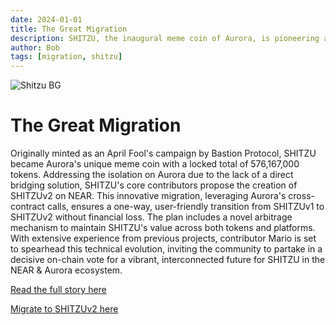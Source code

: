 ```yaml
---
date: 2024-01-01
title: The Great Migration
description: SHITZU, the inaugural meme coin of Aurora, is pioneering a migration to the NEAR protocol. With a community-driven ethos, SHITZU is innovating a seamless transition to SHITZUv2 on NEAR, ensuring a vibrant future without losing its unique charm or value.
author: Bob
tags: [migration, shitzu]
---
```


![Shitzu BG](./thumbnail.png)

# The Great Migration

Originally minted as an April Fool's campaign by Bastion Protocol, SHITZU became Aurora's unique meme coin with a locked total of 576,167,000 tokens. Addressing the isolation on Aurora due to the lack of a direct bridging solution, SHITZU's core contributors propose the creation of SHITZUv2 on NEAR. This innovative migration, leveraging Aurora's cross-contract calls, ensures a one-way, user-friendly transition from SHITZUv1 to SHITZUv2 without financial loss. The plan includes a novel arbitrage mechanism to maintain SHITZU's value across both tokens and platforms. With extensive experience from previous projects, contributor Mario is set to spearhead this technical evolution, inviting the community to partake in a decisive on-chain vote for a vibrant, interconnected future for SHITZU in the NEAR & Aurora ecosystem.

[Read the full story here](https://github.com/Shitzu-Apes/proposal)

[Migrate to SHITZUv2 here](https://near.org/marior.near/widget/ShitzuMigrate)

